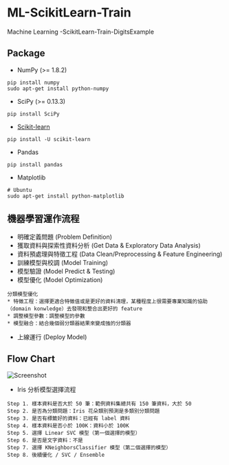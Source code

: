 # ML-ScikitLearn-Train
Machine Learning  -ScikitLearn-Train-DigitsExample

## Package
* NumPy (>= 1.8.2)
~~~
pip install numpy
sudo apt-get install python-numpy
~~~

* SciPy (>= 0.13.3)
~~~
pip install SciPy
~~~
* [Scikit-learn](http://scikit-learn.org/stable/user_guide.html)
~~~
pip install -U scikit-learn
~~~

* Pandas
~~~
pip install pandas
~~~
* Matplotlib
~~~
# Ubuntu 
sudo apt-get install python-matplotlib
~~~
## 機器學習運作流程
* 明確定義問題 (Problem Definition)
* 獲取資料與探索性資料分析 (Get Data & Exploratory Data Analysis)
* 資料預處理與特徵工程 (Data Clean/Preprocessing & Feature Engineering)
* 訓練模型與校調 (Model Training)
* 模型驗證 (Model Predict & Testing)
* 模型優化 (Model Optimization)
~~~
分類模型優化
* 特徵工程：選擇更適合特徵值或是更好的資料清理，某種程度上很需要專業知識的協助（domain konwledge）去發現和整合出更好的 feature
* 調整模型參數：調整模型的參數
* 模型融合：結合幾個弱分類器結果來變成強的分類器
~~~
* 上線運行 (Deploy Model)

## Flow Chart
![Screenshot](http://scikit-learn.org/stable/_static/ml_map.png)

* Iris 分析模型選擇流程
~~~
Step 1. 樣本資料是否大於 50 筆：範例資料集總共有 150 筆資料，大於 50
Step 2. 是否為分類問題：Iris 花朵類別預測是多類別分類問題
Step 3. 是否有標籤好的資料：已經有 label 資料
Step 4. 樣本資料是否小於 100K：資料小於 100K
Step 5. 選擇 Linear SVC 模型（第一個選擇的模型）
Step 6. 是否是文字資料：不是
Step 7. 選擇 KNeighborsClassifier 模型（第二個選擇的模型）
Step 8. 後續優化 / SVC / Ensemble
~~~
